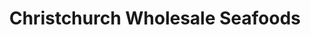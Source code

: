 ---
title: "Christchurch Wholesale Seafoods"
url: /christchurch/christchurch-wholesale-seafoods/
shop: seafood
---